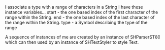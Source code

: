 I associate a type with a range of characters in a StringI have these instance variables...	start - the one based index of the first character of the range within the String.	end - the one based index of the last character  of the range within the String.	type - a Symbol describing the type of the range	A sequence of instances of me are created by an instance of SHParserST80 which can then used by an instance of  SHTextStyler to style Text. 